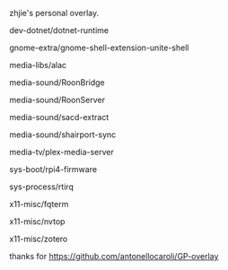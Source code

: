 zhjie's personal overlay.

dev-dotnet/dotnet-runtime

gnome-extra/gnome-shell-extension-unite-shell

media-libs/alac

media-sound/RoonBridge

media-sound/RoonServer

media-sound/sacd-extract

media-sound/shairport-sync

media-tv/plex-media-server

sys-boot/rpi4-firmware

sys-process/rtirq

x11-misc/fqterm

x11-misc/nvtop

x11-misc/zotero

thanks for https://github.com/antonellocaroli/GP-overlay
